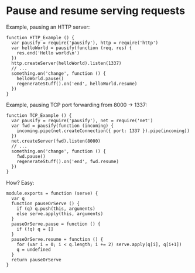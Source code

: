 # Pause and resume serving requests

Example, pausing an HTTP server:

    function HTTP_Example () {
      var pausify = require('pausify'), http = require('http')
      var helloWorld = pausify(function (req, res) {
        res.end('Hello world\n')
      })
      http.createServer(helloWorld).listen(1337)
      // ...
      something.on('change', function () {
        helloWorld.pause()
        regenerateStuff().on('end', helloWorld.resume)
      })
    }

Example, pausing TCP port forwarding from 8000 &rarr; 1337:

    function TCP_Example () {
      var pausify = require('pausify'), net = require('net')
      var fwd = pausify(function (incoming) {
        incoming.pipe(net.createConnection({ port: 1337 }).pipe(incoming))
      })
      net.createServer(fwd).listen(8000)
      // ...
      something.on('change', function () {
        fwd.pause()
        regenerateStuff().on('end', fwd.resume)
      })
    }

How? Easy:

    module.exports = function (serve) {
      var q
      function pauseOrServe () {
        if (q) q.push(this, arguments)
        else serve.apply(this, arguments)
      }
      pauseOrServe.pause = function () {
        if (!q) q = []
      }
      pauseOrServe.resume = function () {
        for (var i = 0; i < q.length; i += 2) serve.apply(q[i], q[i+1])
        q = undefined
      }
      return pauseOrServe
    }